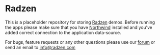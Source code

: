 # Radzen

This is a placeholder repository for storing [Radzen](https://www.radzen.com/) demos. Before running the apps please make sure that you have [Northwind](Northwind.zip) installed and you've added correct connection to the application data-source.

For bugs, feature requests or any other questions please use our [forum](http://forum.radzen.com/) or send an email to info@radzen.com
